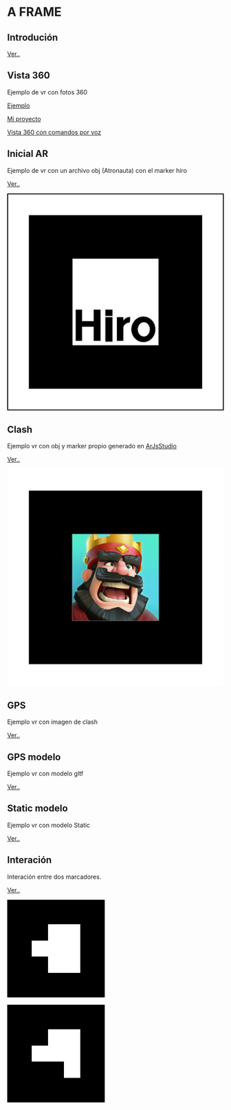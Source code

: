 

# A FRAME

## Introdución

[Ver..](https://elberfeld2.github.io/js3d/a_frame/introducion.html)


## Vista 360

Ejemplo de vr con fotos 360

[Ejemplo](https://elberfeld2.github.io/js3d/a_frame/ecenario.html)


[Mi proyecto](https://elberfeld2.github.io/js3d/a_frame/escenario2.html)


[Vista 360 con comandos por voz](https://elberfeld2.github.io/js3d/a_frame/escenarioVoz.html)

## Inicial AR

Ejemplo de vr con un archivo obj (Atronauta) con el marker hiro

[Ver..](https://elberfeld2.github.io/js3d/a_frame/inicial.html)


![IMG](./marker/marker_hiro.png)

## Clash

Ejemplo vr con obj y marker propio generado en [ArJsStudio](https://ar-js-org.github.io/studio/)

[Ver..](https://elberfeld2.github.io/js3d/a_frame/M1.html)

![IMG](./marker/marker_clash.png)

## GPS

Ejemplo vr con imagen de clash 

[Ver..](https://elberfeld2.github.io/js3d/a_frame/M2.html)

## GPS modelo

Ejemplo vr con modelo gltf

[Ver..](https://elberfeld2.github.io/js3d/a_frame/M3.html)

## Static modelo

Ejemplo vr con modelo Static

[Ver..](https://elberfeld2.github.io/js3d/a_frame/M5.html)

## Interación

Interación entre dos marcadores.

[Ver..](https://elberfeld2.github.io/js3d/a_frame/interacion.html)


![IMG](./marker/barcodes/00.png)


![IMG](./marker/barcodes/01.png)

